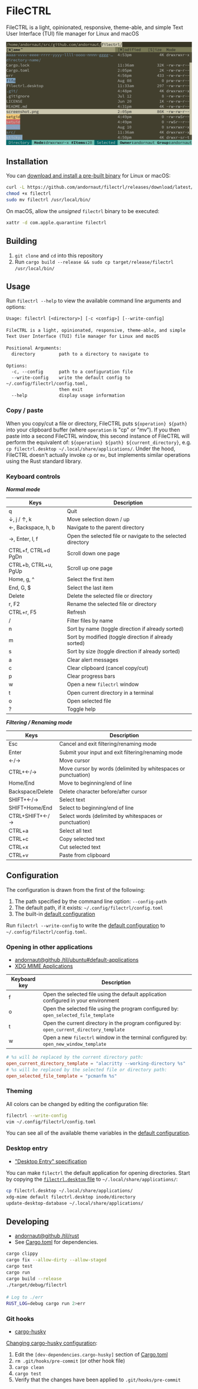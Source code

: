 # FileCTRL

FileCTRL is a light, opinionated, responsive, theme-able, and simple Text User Interface (TUI) file manager for Linux and macOS

![image](./screenshot.png)

## Installation

You can [download and install a pre-built binary](https://github.com/andornaut/filectrl/releases) for Linux or macOS:

```bash
curl -L https://github.com/andornaut/filectrl/releases/download/latest/filectrl-linux -o filectrl
chmod +x filectrl
sudo mv filectrl /usr/local/bin/
```

On macOS, allow the _unsigned_ `filectrl` binary to be executed:

```bash
xattr -d com.apple.quarantine filectrl
```

## Building

1. `git clone` and `cd` into this repository
1. Run ```cargo build --release && sudo cp target/release/filectrl /usr/local/bin/```

## Usage

Run `filectrl --help` to view the available command line arguments and options:

```text
Usage: filectrl [<directory>] [-c <config>] [--write-config]

FileCTRL is a light, opinionated, responsive, theme-able, and simple
Text User Interface (TUI) file manager for Linux and macOS

Positional Arguments:
  directory         path to a directory to navigate to

Options:
  -c, --config      path to a configuration file
  --write-config    write the default config to ~/.config/filectrl/config.toml,
                    then exit
  --help            display usage information
```

### Copy / paste

When you copy/cut a file or directory, FileCTRL puts `${operation} ${path}` into your clipboard buffer
(where `operation` is "cp" or "mv").
If you then paste into a second FileCTRL window, this second instance of FileCTRL will perform the equivalent of:
`${operation} ${path} ${current_directory}`, e.g. `cp filectrl.desktop ~/.local/share/applications/`.
Under the hood, FileCTRL doesn't actually invoke `cp` or `mv`, but implements similar operations using the Rust standard library.

### Keyboard controls

_**Normal mode**_

Keys | Description
--- | ---
q | Quit
↓, j / ↑, k | Move selection down / up
←, Backspace, h, b | Navigate to the parent directory
→, Enter, l, f | Open the selected file or navigate to the selected directory
CTRL+f, CTRL+d PgDn | Scroll down one page
CTRL+b, CTRL+u, PgUp | Scroll up one page
Home, g, ^ | Select the first item
End, G, $ | Select the last item
Delete | Delete the selected file or directory
r, F2 | Rename the selected file or directory
CTRL+r, F5 | Refresh
/ | Filter files by name
n | Sort by name (toggle direction if already sorted)
m | Sort by modified (toggle direction if already sorted)
s | Sort by size (toggle direction if already sorted)
a | Clear alert messages
c | Clear clipboard (cancel copy/cut)
p | Clear progress bars
w | Open a new `filectrl` window
t | Open current directory in a terminal
o | Open selected file
? | Toggle help

_**Filtering / Renaming mode**_

Keys | Description
--- | ---
Esc | Cancel and exit filtering/renaming mode
Enter | Submit your input and exit filtering/renaming mode
←/→ | Move cursor
CTRL+←/→ | Move cursor by words (delimited by whitespaces or punctuation)
Home/End | Move to beginning/end of line
Backspace/Delete | Delete character before/after cursor
SHIFT+←/→ | Select text
SHIFT+Home/End | Select to beginning/end of line
CTRL+SHIFT+←/→ | Select words (delimited by whitespaces or punctuation)
CTRL+a | Select all text
CTRL+c | Copy selected text
CTRL+x | Cut selected text
CTRL+v | Paste from clipboard

## Configuration

The configuration is drawn from the first of the following:

1. The path specified by the command line option: `--config-path`
1. The default path, if it exists: `~/.config/filectrl/config.toml`
1. The built-in [default configuration](./src/app/default_config.rs)

Run `filectrl --write-config` to write the [default configuration](./src/app/default_config.rs) to `~/.config/filectrl/config.toml`.

### Opening in other applications

- [andornaut@github /til/ubuntu#default-applications](https://github.com/andornaut/til/blob/master/docs/ubuntu.md#default-applications)
- [XDG MIME Applications](https://wiki.archlinux.org/title/XDG_MIME_Applications)

Keyboard key | Description
--- | ---
f | Open the selected file using the default application configured in your environment
o | Open the selected file using the program configured by: `open_selected_file_template`
t | Open the current directory in the program configured by: `open_current_directory_template`
w | Open a new `filectrl` window in the terminal configured by: `open_new_window_template`

```toml
# %s will be replaced by the current directory path:
open_current_directory_template = "alacritty --working-directory %s"
# %s will be replaced by the selected file or directory path:
open_selected_file_template = "pcmanfm %s"
```

### Theming

All colors can be changed by editing the configuration file:

```bash
filectrl --write-config
vim ~/.config/filectrl/config.toml
```

You can see all of the available theme variables in the [default configuration](./src/app/default_config.rs).

### Desktop entry

- ["Desktop Entry" specification](https://specifications.freedesktop.org/desktop-entry-spec/desktop-entry-spec-latest.html)

You can make `filectrl` the default application for opening directories. Start by copying the [`filectrl.desktop` file](./filectrl.desktop) to `~/.local/share/applications/`:

```bash
cp filectrl.desktop ~/.local/share/applications/
xdg-mime default filectrl.desktop inode/directory
update-desktop-database ~/.local/share/applications/
```

## Developing

- [andornaut@github /til/rust](https://github.com/andornaut/til/blob/master/docs/rust.md)
- See [Cargo.toml](./Cargo.toml) for dependencies.

```bash
cargo clippy
cargo fix --allow-dirty --allow-staged
cargo test
cargo run
cargo build --release
./target/debug/filectrl

# Log to ./err
RUST_LOG=debug cargo run 2>err
```

### Git hooks

- [cargo-husky](https://github.com/rhysd/cargo-husky)

[Changing cargo-husky configuration](https://github.com/rhysd/cargo-husky/issues/30):

1. Edit the `[dev-dependencies.cargo-husky]` section of [Cargo.toml](./Cargo.toml)
1. `rm .git/hooks/pre-commit` (or other hook file)
1. `cargo clean`
1. `cargo test`
1. Verify that the changes have been applied to `.git/hooks/pre-commit`
